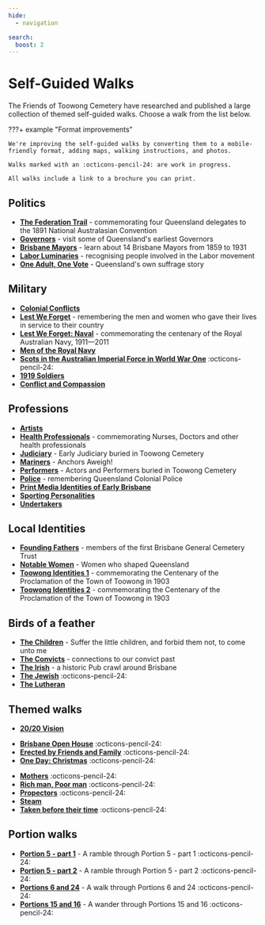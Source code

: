 ```yaml
---
hide:
  - navigation

search:
  boost: 2  
---
```


# Self-Guided Walks

The Friends of Toowong Cemetery have researched and published a large collection of themed self-guided walks. Choose a walk from the list below.

???+ example "Format improvements" 

    We're improving the self-guided walks by converting them to a mobile-friendly format, adding maps, walking instructions, and photos. 

    Walks marked with an :octicons-pencil-24: are work in progress. 
    
    All walks include a link to a brochure you can print.

<!-- 

![](../assets/self-guided-walk-brochures.jpg){ width="50%" } 

*<small>Self-guided walk brochures are available in the [Museum](../cemetery/museum.md)</small>*

-->


## Politics

- **[The Federation Trail][federation-trail]** - commemorating four Queensland delegates to the 1891 National Australasian Convention
- **[Governors][governors-past]** - visit some of Queensland's earliest Governors
- **[Brisbane Mayors][brisbane-mayors]** - learn about 14 Brisbane Mayors from 1859 to 1931
- **[Labor Luminaries][labor-luminaries]** - recognising people involved in the Labor movement 
- **[One Adult, One Vote][suffrage]** - Queensland's own suffrage story 


## Military 

- **[Colonial Conflicts][colonial-conflicts]**
- **[Lest We Forget][lest-we-forget]** - remembering the men and women who gave their lives in service to their country
- **[Lest We Forget: Naval][lest-we-forget-navy]** - commemorating the centenary of the Royal Australian Navy, 1911—2011
- **[Men of the Royal Navy][rn]** 
- **[Scots in the Australian Imperial Force in World War One][scots-ww1]** :octicons-pencil-24:
- **[1919 Soldiers][1919-soldiers]**  
- **[Conflict and Compassion](conflict-and-compassion.md)** 


<!-- - **[Toowong Cemetery Remembrance Walk][remembrance-walk]** - explore the lives of Queensland's volunteer troops and take a moment to reflect on the service and sacrifice for which the Anzac Legend is known. -->

## Professions

- **[Artists][artists]**
- **[Health Professionals][nurses]** - commemorating Nurses, Doctors and other health professionals 
- **[Judiciary][judiciary]** - Early Judiciary buried in Toowong Cemetery 
- **[Mariners][mariners]** - Anchors Aweigh!
- **[Performers][actors]** - Actors and Performers buried in Toowong Cemetery
- **[Police][thin-blue-line]** - remembering Queensland Colonial Police
- **[Print Media Identities of Early Brisbane][printers]** 
- **[Sporting Personalities][sporting-personalities]** 
- **[Undertakers][undertakers]**

## Local Identities

- **[Founding Fathers][founding-fathers]** - members of the first Brisbane General Cemetery Trust
- **[Notable Women][notable-women]** - Women who shaped Queensland
- **[Toowong Identities 1][toowong-identities-1]** - commemorating the Centenary of the Proclamation of the Town of Toowong in 1903
- **[Toowong Identities 2][toowong-identities-2]** - commemorating the Centenary of the Proclamation of the Town of Toowong in 1903

## Birds of a feather 

- **[The Children][children]** - Suffer the little children, and forbid them not, to come unto me
- **[The Convicts][convicts]** - connections to our convict past
- **[The Irish][irish-trail]** - a historic Pub crawl around Brisbane
- **[The Jewish][jewish-trail]**  :octicons-pencil-24:
- **[The Lutheran][lutheran-trail]** 

## Themed walks

- **[20/20 Vision](2020-vision.md)**  
<!-- - Brisbane City Council Trail 1 [Brisbane City Council Trail 1][bcc-walk-1] - A tour of the southern corner portion of Toowong Cemetery. - Brisbane City Council Trail 2  [Brisbane City Council Trail 2][bcc-walk-2] -->
- **[Brisbane Open House][brisbane-open-house]** :octicons-pencil-24:
- **[Erected by Friends and Family](erected-by-friends.md)** :octicons-pencil-24:
- **[One Day: Christmas](christmas.md)** :octicons-pencil-24:
<!-- - One Day: New Years' Day -->
- **[Mothers](mothers.md)** :octicons-pencil-24:
- **[Rich man, Poor man](rich-man-poor-man.md)**  :octicons-pencil-24:
- **[Propectors](prospectors.md)** :octicons-pencil-24:
- **[Steam](steam.md)** 
- **[Taken before their time](taken-before-their-time.md)** :octicons-pencil-24:

## Portion walks 

- **[Portion 5 - part 1](portion5-part1.md)** - A ramble through Portion 5 - part 1 :octicons-pencil-24:
- **[Portion 5 - part 2](portion5-part2.md)** - A ramble through Portion 5 - part 2 :octicons-pencil-24:
- **[Portions 6 and 24](portion6-and-24.md)** - A walk through Portions 6 and 24 :octicons-pencil-24:
- **[Portions 15 and 16](portion15-and-16.md)** - A wander through Portions 15 and 16 :octicons-pencil-24:

<!-- links to pages or pdfs -->

[federation-trail]: federation-trail.md
[governors-past]: governors-past.md
[brisbane-mayors]: brisbane-mayors.md
[labor-luminaries]: labor-luminaries.md
[suffrage]: suffrage.md
[lest-we-forget]: lest-we-forget.md
[lest-we-forget-navy]: lest-we-forget-navy.md
[rn]: men-of-the-royal-navy.md
[remembrance-walk]: remembrance-walk.md
[scots-ww1]: scots-in-the-aif-ww1.md
[1919-soldiers]: 1919-soldiers.md
[colonial-conflicts]: colonial-conflicts.md

[actors]: all-the-worlds-a-stage.md 
[artists]: artists.md
[mariners]: anchors-aweigh.md
[judiciary]: judiciary.md
[printers]: printers.md
[thin-blue-line]: thin-blue-line.md
[sporting-personalities]: sporting-personalities.md
[undertakers]: undertakers.md 
[nursesx]: ../assets/guides/in-their-caring-hands.pdf
[nurses]: in-their-caring-hands.md

[founding-fathers]: founding-fathers.md
[notable-women]: notable-women.md
[toowong-identities-1]: toowong-identities-1.md
[toowong-identities-2]: toowong-identities-2.md

[convicts]: convict-connections.md
[irish-trail]: irish-trail.md
[jewish-trail]: jewish-trail.md
[lutheran-trail]: lutheran-trail.md
[children]: children.md
[brisbane-open-house]: brisbane-open-house.md

[bcc-walk-1]: bcc-walk-1.md
[bcc-walk-2]: bcc-walk-2.md

